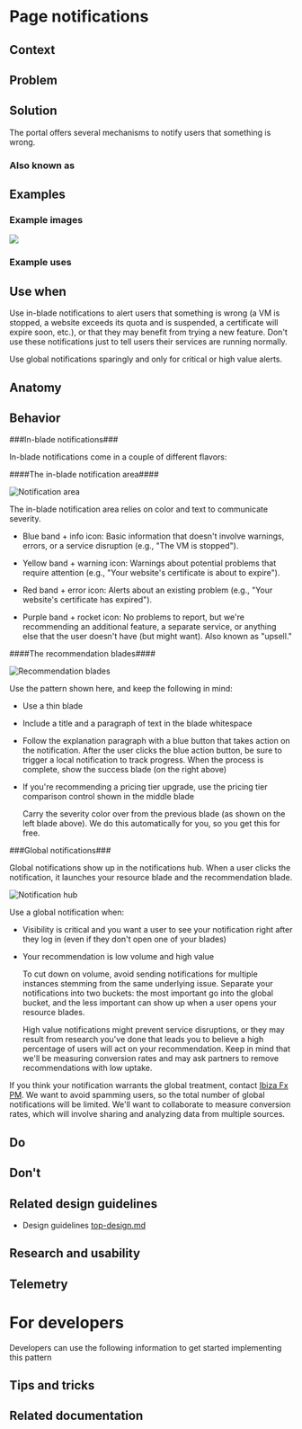 <!-- This is the template to use when creating a new design pattern document -->
# Page notifications
<!-- Fill in the name above and then write a short description of the design pattern.  For example
"Forms are the manner in which we gather and validate user input."
-->

## Context
<!-- Short description of the context.  For example, "Users input information when managing Azure resources." -->

## Problem
<!-- Short description of the problem.  For example, 
"Users want to input information to create, deploy and configure resources."
-->

## Solution
The portal offers several mechanisms to notify users that something is wrong.


### Also known as
<!-- Bulleted list of other terms used to describe the solution, if any -->

## Examples

### Example images
<!-- Include example image of the solution in the portal -->
<div style="max-width:800px">
<img alttext="Example image" src="../media/<folder>/<image_name>.png"  />
</div>

### Example uses
<!-- Descriptions and ideally deep links into the portal for running examples -->

## Use when
<!-- Description of when to use this solution.  For example "User is creating a resource" -->
Use in-blade notifications to alert users that something is wrong (a VM is stopped, a website exceeds its quota and is suspended, a certificate will expire soon, etc.), or that they may benefit from trying a new feature. Don't use these notifications just to tell users their services are running normally. 

Use global notifications sparingly and only for critical or high value alerts.

## Anatomy
<!-- Image demonstrating the solution with numerical callouts to the solution components.
     Bulleted list of the callouts with explanations of each
-->

## Behavior
<!-- Description of overall behavior -->

###In-blade notifications###

In-blade notifications come in a couple of different flavors:

####The in-blade notification area####

![Notification area][notification_area]

The in-blade notification area relies on color and text to communicate severity.

- Blue band + info icon: Basic information that doesn't involve warnings, errors, or a service disruption (e.g., "The VM is stopped"). 

- Yellow band + warning icon: Warnings about potential problems that require attention (e.g., "Your website's certificate is about to expire").

- Red band + error icon: Alerts about an existing problem (e.g., "Your website's certificate has expired").

- Purple band + rocket icon: No problems to report, but we're recommending an additional feature, a separate service, or anything else that the user doesn't have (but might want). Also known as "upsell."

####The recommendation blades####

![Recommendation blades][recco_blades]

Use the pattern shown here, and keep the following in mind:

- Use a thin blade
- Include a title and a paragraph of text in the blade whitespace
- Follow the explanation paragraph with a blue button that takes action on the notification. After the user clicks the blue action button, be sure to trigger a local notification to track progress. When the process is complete, show the success blade (on the right above) 
- If you're recommending a pricing tier upgrade, use the pricing tier comparison control shown in the middle blade

	Carry the severity color over from the previous blade (as shown on the left blade above). We do this automatically for you, so you get this for free.

###Global notifications###

Global notifications show up in the notifications hub. When a user clicks the notification, it launches your resource blade and the recommendation blade.

![Notification hub][notification_hub]
 
Use a global notification when:

- Visibility is critical and you want a user to see your notification right after they log in (even if they don't open one of your blades)
- Your recommendation is low volume and high value

	To cut down on volume, avoid sending notifications for multiple instances stemming from the same underlying issue. Separate your notifications into two buckets: the most important go into the global bucket, and the less important can show up when a user opens your resource blades.

	High value notifications might prevent service disruptions, or they may result from research you've done that leads you to believe a high percentage of users will act on your recommendation. Keep in mind that we'll be measuring conversion rates and may ask partners to remove recommendations with low uptake.

If you think your notification warrants the global treatment, contact [Ibiza Fx PM](mailto:ibizafxpm@microsoft.com). We want to avoid spamming users, so the total number of global notifications will be limited. We'll want to collaborate to measure conversion rates, which will involve sharing and analyzing data from multiple sources. 

## Do
<!-- Bulleted list of reminders for best practices-->

## Don't 
<!-- Bulleted list of things to avoid -->

## Related design guidelines
<!-- Links to Related design guidelines.  Always include the link to the readme -->
* Design guidelines [top-design.md](top-design.md)

## Research and usability
<!-- Links to the research for the solution -->

## Telemetry
<!-- Links to portal telemetry showing the solution usage -->

# For developers
Developers can use the following information to get started implementing this pattern

## Tips and tricks
<!-- Bulleted list of tips and tricks for developers -->

## Related documentation
<!-- Links to related developer docs -->


[notification_area]: ../media/design-patterns-page-notifications/in-blade-notification.png
[recco_blades]: ../media/design-patterns-page-notifications/recco_blades.png
[notification_hub]: ../media/design-patterns-page-notifications/notification_topbar.png


